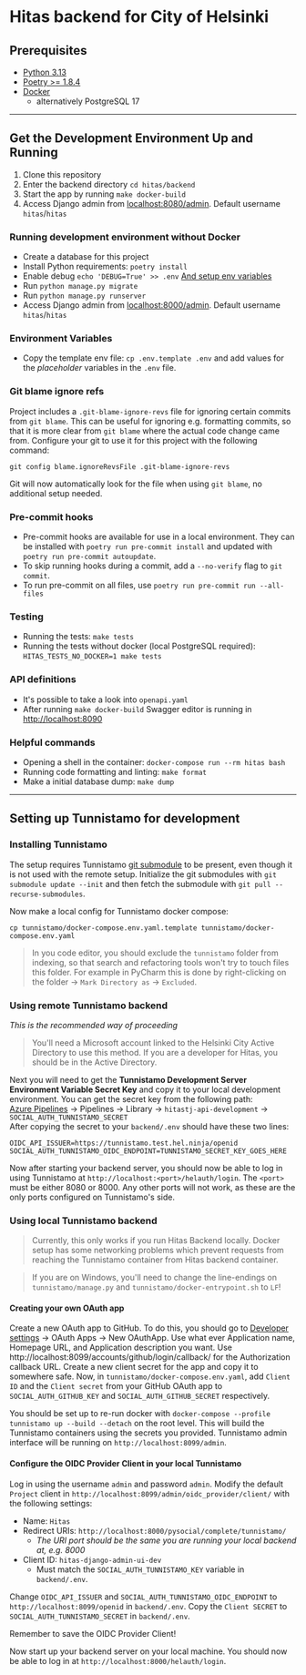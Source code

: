 # Hitas backend for City of Helsinki


## Prerequisites

* [Python 3.13](https://www.python.org/)
* [Poetry >= 1.8.4](https://github.com/python-poetry/poetry#installation)
* [Docker](https://docs.docker.com/get-docker/)
  * alternatively PostgreSQL 17

---

## Get the Development Environment Up and Running

1. Clone this repository
2. Enter the backend directory `cd hitas/backend`
3. Start the app by running `make docker-build`
4. Access Django admin from [localhost:8080/admin](http://localhost:8080/admin). Default username `hitas`/`hitas`


### Running development environment without Docker

* Create a database for this project
* Install Python requirements: `poetry install`
* Enable debug `echo 'DEBUG=True' >> .env` [And setup env variables](#environment-variables)
* Run `python manage.py migrate`
* Run `python manage.py runserver`
* Access Django admin from [localhost:8000/admin](http://localhost:8080/admin). Default username `hitas`/`hitas`


### Environment Variables

- Copy the template env file: `cp .env.template .env` and add values for the _placeholder_ variables in the `.env`
  file.


### Git blame ignore refs

Project includes a `.git-blame-ignore-revs` file for ignoring certain commits from `git blame`.
This can be useful for ignoring e.g. formatting commits, so that it is more clear from `git blame`
where the actual code change came from. Configure your git to use it for this project with the
following command:

```shell
git config blame.ignoreRevsFile .git-blame-ignore-revs
```

Git will now automatically look for the file when using `git blame`, no additional setup needed.


### Pre-commit hooks

* Pre-commit hooks are available for use in a local environment. They can be installed with
  `poetry run pre-commit install` and updated with `poetry run pre-commit autoupdate`.
* To skip running hooks during a commit, add a `--no-verify` flag to `git commit`.
* To run pre-commit on all files, use `poetry run pre-commit run --all-files`


### Testing

* Running the tests: `make tests`
* Running the tests without docker (local PostgreSQL required): `HITAS_TESTS_NO_DOCKER=1 make tests`


### API definitions

* It's possible to take a look into `openapi.yaml`
* After running `make docker-build` Swagger editor is running in [http://localhost:8090](http://localhost:8090)


### Helpful commands

* Opening a shell in the container: `docker-compose run --rm hitas bash`
* Running code formatting and linting: `make format`
* Make a initial database dump: `make dump`

---

## Setting up Tunnistamo for development


### Installing Tunnistamo

The setup requires Tunnistamo [git submodule] to be present, even though it is not used with the
remote setup. Initialize the git submodules with `git submodule update --init` and then
fetch the submodule with `git pull --recurse-submodules`.

Now make a local config for Tunnistamo docker compose:
```shell
cp tunnistamo/docker-compose.env.yaml.template tunnistamo/docker-compose.env.yaml
```

> In you code editor, you should exclude the `tunnistamo` folder from indexing, so that search and
> refactoring tools won't try to touch files this folder. For example in PyCharm this is done by
> right-clicking on the folder -> `Mark Directory as` -> `Excluded`.


### Using remote Tunnistamo backend

*This is the recommended way of proceeding*

> You'll need a Microsoft account linked to the Helsinki City Active Directory to use this method.
> If you are a developer for Hitas, you should be in the Active Directory.

Next you will need to get the **Tunnistamo Development Server Environment Variable Secret Key** and copy it to your
local development environment. You can get the secret key from the following path:
\
[Azure Pipelines] -> Pipelines -> Library -> `hitastj-api-development` -> `SOCIAL_AUTH_TUNNISTAMO_SECRET`
\
After copying the secret to your `backend/.env` should have these two lines:
```.dotenv
OIDC_API_ISSUER=https://tunnistamo.test.hel.ninja/openid
SOCIAL_AUTH_TUNNISTAMO_OIDC_ENDPOINT=TUNNISTAMO_SECRET_KEY_GOES_HERE
```

Now after starting your backend server, you should now be able to log in using Tunnistamo at
`http://localhost:<port>/helauth/login`.
The `<port>` must be either 8080 or 8000.
Any other ports will not work, as these are the only ports configured on Tunnistamo's side.


### Using local Tunnistamo backend

> Currently, this only works if you run Hitas Backend locally. Docker setup has some networking
> problems which prevent requests from reaching the Tunnistamo container from Hitas backend container.

> If you are on Windows, you'll need to change the line-endings on `tunnistamo/manage.py`
> and `tunnistamo/docker-entrypoint.sh` to `LF`!


#### Creating your own OAuth app

Create a new OAuth app to GitHub. To do this, you should go to [Developer settings] -> OAuth Apps -> New OAuthApp.
Use what ever Application name, Homepage URL, and Application description you want.
Use http://localhost:8099/accounts/github/login/callback/ for the Authorization callback URL.
Create a new client secret for the app and copy it to somewhere safe.
Now, in `tunnistamo/docker-compose.env.yaml`, add `Client ID` and the `Client secret` from your
GitHub OAuth app to `SOCIAL_AUTH_GITHUB_KEY` and `SOCIAL_AUTH_GITHUB_SECRET` respectively.

You should be set up to re-run docker with `docker-compose --profile tunnistamo up --build --detach`
on the root level. This will build the Tunnistamo containers using the secrets you provided.
Tunnistamo admin interface will be running on `http://localhost:8099/admin`.


#### Configure the OIDC Provider Client in your local Tunnistamo

Log in using the username `admin` and password `admin`.
Modify the default `Project` client in `http://localhost:8099/admin/oidc_provider/client/` with
the following settings:

- Name: `Hitas`
- Redirect URIs: `http://localhost:8000/pysocial/complete/tunnistamo/`
  - *The URI port should be the same you are running your local backend at, e.g. 8000*
- Client ID: `hitas-django-admin-ui-dev`
  - Must match the `SOCIAL_AUTH_TUNNISTAMO_KEY` variable in `backend/.env`.


Change `OIDC_API_ISSUER` and `SOCIAL_AUTH_TUNNISTAMO_OIDC_ENDPOINT` to `http://localhost:8099/openid` in `backend/.env`.
Copy the `Client SECRET` to `SOCIAL_AUTH_TUNNISTAMO_SECRET` in `backend/.env`.

Remember to save the OIDC Provider Client!

Now start up your backend server on your local machine. You should now be able
to log in at `http://localhost:8000/helauth/login`.

[Tunnistamo]: https://github.com/City-of-Helsinki/tunnistamo
[git submodule]: https://git-scm.com/book/en/v2/Git-Tools-Submodules
[Developer settings]: https://github.com/settings/developers
[Azure Pipelines]: https://dev.azure.com/City-of-Helsinki/hitastj
